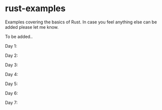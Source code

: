 # rust-examples

Examples covering the basics of Rust. In case you feel anything else can be added please let me know.

To be added..

Day 1: 

Day 2:

Day 3:

Day 4:

Day 5:

Day 6:

Day 7: 